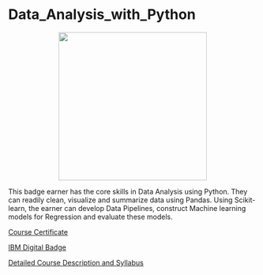 # Data_Analysis_with_Python

<p align="center">
  <img width="300" src="https://images.youracclaim.com/size/340x340/images/fa39f4f0-174a-4886-b821-6a37d42b8b3a/Cognitive_Class_-_Data_Analysis_w_Python.png">
</p>

This badge earner has the core skills in Data Analysis using Python. They can readily clean, visualize and summarize data using Pandas. Using Scikit-learn, the earner can develop Data Pipelines, construct Machine learning models for Regression and evaluate these models.

[Course Certificate](https://www.coursera.org/account/accomplishments/certificate/H9HY43H8YCYT)

[IBM Digital Badge](https://www.youracclaim.com/badges/3ffc0fa4-8ad8-485e-b1d5-08574c6a240b)

[Detailed Course Description and Syllabus](https://www.coursera.org/learn/data-analysis-with-python)
